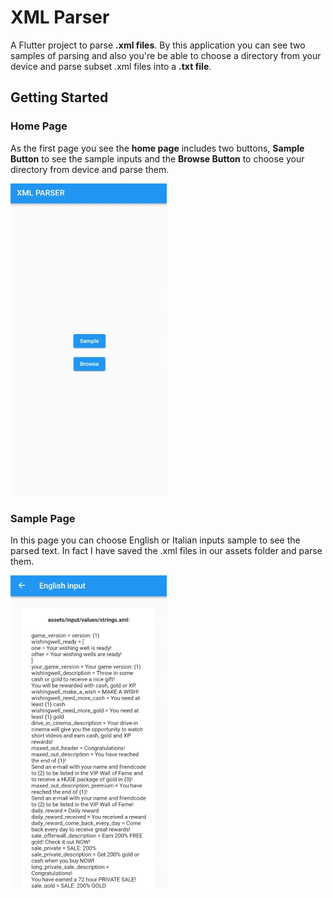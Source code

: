 
# XML Parser  
  
A Flutter project to parse **.xml files**. By this application you can see two samples of parsing and also you're be able to choose a directory from your device and parse subset .xml files into a **.txt file**.
  
## Getting Started  
  
### Home Page
As the first page you see the **home page** includes two buttons, **Sample Button** to see the sample inputs and the **Browse Button** to choose your directory from device and parse them.

<img src="https://github.com/MahdiGharooni/taskimages/blob/main/xml1.jpeg?raw=true"  width="250" height="500">


### Sample Page
In this page you can choose English or Italian inputs sample to see the parsed text. In fact I have saved the .xml files in our assets folder and parse them.


<img src="https://github.com/MahdiGharooni/taskimages/blob/main/xml2.jpeg?raw=true"  width="250" height="500">

